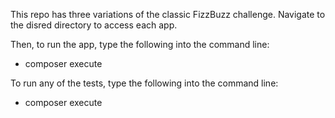 This repo has three variations of the classic FizzBuzz challenge. Navigate to the disred directory to access each app.

Then, to run the app, type the following into the command line:
- composer execute

To run any of the tests, type the following into the command line:
- composer execute